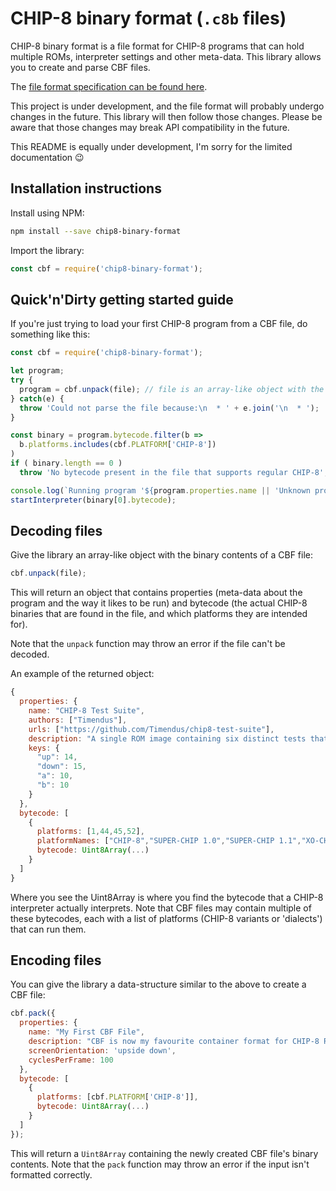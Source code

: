 # CHIP-8 binary format (`.c8b` files)

CHIP-8 binary format is a file format for CHIP-8 programs that can hold multiple
ROMs, interpreter settings and other meta-data. This library allows you to
create and parse CBF files.

The [file format specification can be found here](https://github.com/Timendus/chip8-binary-format/blob/main/CHIP-8%20binary%20format.md).

This project is under development, and the file format will probably undergo
changes in the future. This library will then follow those changes. Please be
aware that those changes may break API compatibility in the future.

This README is equally under development, I'm sorry for the limited
documentation 😉

## Installation instructions

Install using NPM:

```bash
npm install --save chip8-binary-format
```

Import the library:

```javascript
const cbf = require('chip8-binary-format');
```

## Quick'n'Dirty getting started guide

If you're just trying to load your first CHIP-8 program from a CBF file, do
something like this:

```javascript
const cbf = require('chip8-binary-format');

let program;
try {
  program = cbf.unpack(file); // file is an array-like object with the binary contents of a CBF file
} catch(e) {
  throw 'Could not parse the file because:\n  * ' + e.join('\n  * ');
}

const binary = program.bytecode.filter(b =>
  b.platforms.includes(cbf.PLATFORM['CHIP-8'])
)
if ( binary.length == 0 )
  throw 'No bytecode present in the file that supports regular CHIP-8';

console.log(`Running program '${program.properties.name || 'Unknown program'}' by ${(program.properties.authors || ['Unknown author']).join(' & ')}`);
startInterpreter(binary[0].bytecode);
```

## Decoding files

Give the library an array-like object with the binary contents of a CBF file:

```javascript
cbf.unpack(file);
```

This will return an object that contains properties (meta-data about the program
and the way it likes to be run) and bytecode (the actual CHIP-8 binaries that
are found in the file, and which platforms they are intended for).

Note that the `unpack` function may throw an error if the file can't be decoded.

An example of the returned object:

```javascript
{
  properties: {
    name: "CHIP-8 Test Suite",
    authors: ["Timendus"],
    urls: ["https://github.com/Timendus/chip8-test-suite"],
    description: "A single ROM image containing six distinct tests that will aid you in developing your own CHIP-8, SCHIP or XO-CHIP interpreter (or \"emulator\")",
    keys: {
      "up": 14,
      "down": 15,
      "a": 10,
      "b": 10
    }
  },
  bytecode: [
    {
      platforms: [1,44,45,52],
      platformNames: ["CHIP-8","SUPER-CHIP 1.0","SUPER-CHIP 1.1","XO-CHIP"],
      bytecode: Uint8Array(...)
    }
  ]
}
```

Where you see the Uint8Array is where you find the bytecode that a CHIP-8
interpreter actually interprets. Note that CBF files may contain multiple of
these bytecodes, each with a list of platforms (CHIP-8 variants or 'dialects')
that can run them.

## Encoding files

You can give the library a data-structure similar to the above to create a CBF
file:

```javascript
cbf.pack({
  properties: {
    name: "My First CBF File",
    description: "CBF is now my favourite container format for CHIP-8 ROMs!",
    screenOrientation: 'upside down',
    cyclesPerFrame: 100
  },
  bytecode: [
    {
      platforms: [cbf.PLATFORM['CHIP-8']],
      bytecode: Uint8Array(...)
    }
  ]
});
```

This will return a `Uint8Array` containing the newly created CBF file's binary
contents. Note that the `pack` function may throw an error if the input isn't
formatted correctly.

